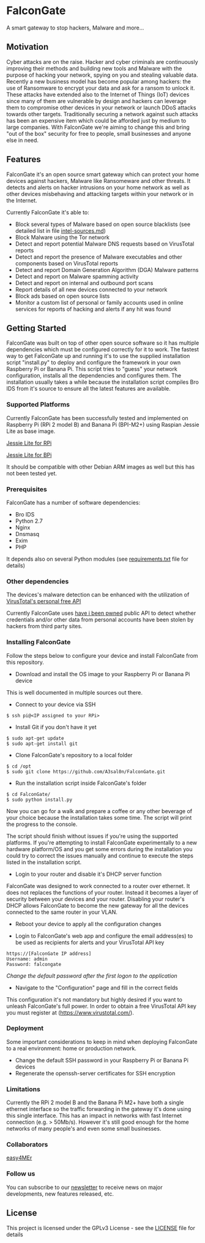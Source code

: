 # FalconGate

A smart gateway to stop hackers, Malware and more...

## Motivation

Cyber attacks are on the raise. Hacker and cyber criminals are continuously improving their methods and building new tools and Malware with the purpose of hacking your network, spying on you and stealing valuable data. Recently a new business model has become popular among hackers: the use of Ransomware to encrypt your data and ask for a ransom to unlock it. These attacks have extended also to the Internet of Things (IoT) devices since many of them are vulnerable by design and hackers can leverage them to compromise other devices in your network or launch DDoS attacks towards other targets. Traditionally securing a network against such attacks has been an expensive item which could be afforded just by medium to large companies. With FalconGate we're aiming to change this and bring "out of the box" security for free to people, small businesses and anyone else in need.

## Features

FalconGate it's an open source smart gateway which can protect your home devices against hackers, Malware like Ransomeware and other threats. It detects and alerts on hacker intrusions on your home network as well as other devices misbehaving and attacking targets within your network or in the Internet.

Currently FalconGate it's able to:

- Block several types of Malware based on open source blacklists (see detailed list in file [intel-sources.md](intel-sources.md))
- Block Malware using the Tor network
- Detect and report potential Malware DNS requests based on VirusTotal reports
- Detect and report the presence of Malware executables and other components based on VirusTotal reports
- Detect and report Domain Generation Algorithm (DGA) Malware patterns
- Detect and report on Malware spamming activity
- Detect and report on internal and outbound port scans
- Report details of all new devices connected to your network
- Block ads based on open source lists
- Monitor a custom list of personal or family accounts used in online services for reports of hacking and alerts if any hit was found  

## Getting Started

FalconGate was built on top of other open source software so it has multiple dependencies which must be configured correctly for it to work. The fastest way to get FalconGate up and running it's to use the supplied installation script "install.py" to deploy and configure the framework in your own Raspberry Pi or Banana Pi. This script tries to "guess" your network configuration, installs all the dependencies and configures them. The installation usually takes a while because the installation script compiles Bro IDS from it's source to ensure all the latest features are available.

### Supported Platforms

Currently FalconGate has been successfully tested and implemented on Raspberry Pi (RPi 2 model B) and Banana Pi (BPI-M2+) using Raspian Jessie Lite as base image.

[Jessie Lite for RPi](https://downloads.raspberrypi.org/raspbian_lite_latest)

[Jessie Lite for BPi](https://drive.google.com/file/d/0B_YnvHgh2rwjdWp0bXRheHNJM1E/view?usp=sharing)

It should be compatible with other Debian ARM images as well but this has not been tested yet.

### Prerequisites

FalconGate has a number of software dependencies:

- Bro IDS
- Python 2.7
- Nginx
- Dnsmasq
- Exim
- PHP

It depends also on several Python modules (see [requirements.txt](requirements.txt) file for details)

### Other dependencies

The devices's malware detection can be enhanced with the utilization of [VirusTotal's personal free API](https://www.virustotal.com/en/documentation/public-api/)

Currently FalconGate uses [have i been pwned](https://haveibeenpwned.com/API/v2) public API to detect whether credentials and/or other data from personal accounts have been stolen by hackers from third party sites.

### Installing FalconGate

Follow the steps below to configure your device and install FalconGate from this repository.

- Download and install the OS image to your Raspberry Pi or Banana Pi device

This is well documented in multiple sources out there.

- Connect to your device via SSH
```
$ ssh pi@<IP assigned to your RPi>
```
- Install Git if you don't have it yet
```
$ sudo apt-get update
$ sudo apt-get install git
```
- Clone FalconGate's repository to a local folder
```
$ cd /opt
$ sudo git clone https://github.com/A3sal0n/FalconGate.git
```
- Run the installation script inside FalconGate's folder
```
$ cd FalconGate/
$ sudo python install.py
```
Now you can go for a walk and prepare a coffee or any other beverage of your choice because the installation takes some time. The script will print the progress to the console.

The script should finish without issues if you're using the supported platforms. If you're attempting to install FalconGate experimentally to a new hardware platform/OS and you get some errors during the installation you could try to correct the issues manually and continue to execute the steps listed in the installation script.

- Login to your router and disable it's DHCP server function

FalconGate was designed to work connected to a router over ethernet. It does not replaces the functions of your router. Instead it becomes a layer of security between your devices and your router. Disabling your router's DHCP allows FalconGate to become the new gateway for all the devices connected to the same router in your VLAN.

- Reboot your device to apply all the configuration changes

- Login to FalconGate's web app and configure the email address(es) to be used as recipients for alerts and your VirusTotal API key
```
https://[FalconGate IP address]
Username: admin
Password: falcongate
```
*Change the default password after the first logon to the application*

- Navigate to the "Configuration" page and fill in the correct fields

This configuration it's not mandatory but highly desired if you want to unleash FalconGate's full power.
In order to obtain a free VirusTotal API key you must register at (https://www.virustotal.com/).

### Deployment

Some important considerations to keep in mind when deploying FalconGate to a real environment: home or production network.

- Change the default SSH password in your Raspberry Pi or Banana Pi devices
- Regenerate the openssh-server certificates for SSH encryption

### Limitations

Currently the RPi 2 model B and the Banana Pi M2+ have both a single ethernet interface so the traffic forwarding in the gateway it's done using this single interface. This has an impact in networks with fast Internet connection (e.g. > 50Mb/s). However it's still good enough for the home networks of many people's  and even some small businesses. 

### Collaborators
[easy4MEr](https://github.com/easy4MEr)

### Follow us

You can subscribe to our [newsletter](http://eepurl.com/cvwEYj) to receive news on major developments, new features released, etc.

## License

This project is licensed under the GPLv3 License - see the [LICENSE](LICENSE) file for details

